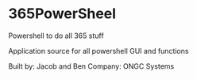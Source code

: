 # 365PowerSheel
Powershell to do all 365 stuff

Application source for all powershell GUI and functions

Built by: Jacob and Ben
Company: ONGC Systems

